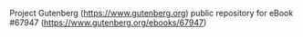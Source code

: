 Project Gutenberg (https://www.gutenberg.org) public repository for
eBook #67947 (https://www.gutenberg.org/ebooks/67947)
